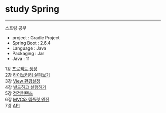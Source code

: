 # study Spring

***
스프링 공부



* project : Gradle Project
* Spring Boot : 2.6.4
* Language : Java
* Packaging : Jar
* Java : 11

1강 [프로젝트 생성](https://youtu.be/cEaPR63Khuo)   
2강 [라이브러리 살펴보기](https://youtu.be/lqjOqeVzzsc)   
3강 [View 환경설정](https://youtu.be/tbNfjC4Wwh8)   
4강 [빌드하고 실행하기](https://youtu.be/OMm7Hs4q4Sw)   
5강 [정적컨텐츠](https://youtu.be/FT33eS7qaAc)   
6강 [MVC와 템플릿 엔진](https://youtu.be/oPvmfm_97es)    
7강 [API](https://youtu.be/v17ZwTFAL-0)   
